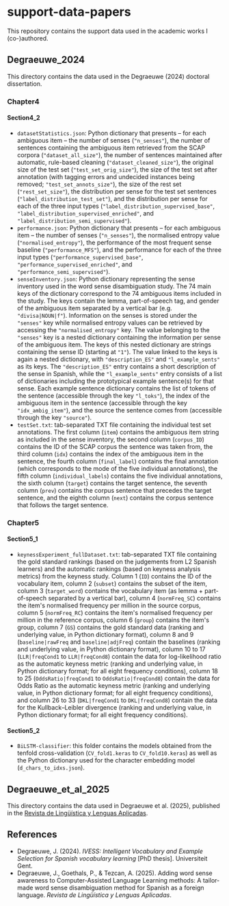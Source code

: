 # support-data-papers
This repository contains the support data used in the academic works I (co-)authored.

## Degraeuwe_2024
This directory contains the data used in the Degraeuwe (2024) doctoral dissertation.

### Chapter4
#### Section4_2
- ``datasetStatistics.json``: Python dictionary that presents – for each ambiguous item – the number of senses (``"n_senses"``), the number of sentences containing the ambiguous item retrieved from the SCAP corpora (``"dataset_all_size"``), the number of sentences maintained after automatic, rule-based cleaning (``"dataset_cleaned_size"``), the original size of the test set (``"test_set_orig_size"``), the size of the test set after annotation (with tagging errors and undecided instances being removed; ``"test_set_annots_size"``), the size of the rest set (``"rest_set_size"``), the distribution per sense for the test set sentences (``"label_distribution_test_set"``), and the distribution per sense for each of the three input types (``"label_distribution_supervised_base"``, ``"label_distribution_supervised_enriched"``, and ``"label_distribution_semi_supervised"``).
- ``performance.json``: Python dictionary that presents – for each ambiguous item – the number of senses (``"n_senses"``), the normalised entropy value (``"normalised_entropy"``), the performance of the most frequent sense baseline (``"performance_MFS"``), and the performance for each of the three input types (``"performance_supervised_base"``, ``"performance_supervised_enriched"``, and ``"performance_semi_supervised"``).
- ``senseInventory.json``: Python dictionary representing the sense inventory used in the word sense disambiguation study. The 74 main keys of the dictionary correspond to the 74 ambiguous items included in the study. The keys contain the lemma, part-of-speech tag, and gender of the ambiguous item separated by a vertical bar (e.g. ``"divisa|NOUN|f"``). Information on the senses is stored under the ``"senses"`` key while normalised entropy values can be retrieved by accessing the ``"normalised_entropy"`` key. The value belonging to the ``"senses"`` key is a nested dictionary containing the information per sense of the ambiguous item. The keys of this nested dictionary are strings containing the sense ID (starting at ``"1"``). The value linked to the keys is again a nested dictionary, with ``"description_ES"`` and ``"l_example_sents"`` as its keys. The ``"description_ES"`` entry contains a short description of the sense in Spanish, while the ``"l_example_sents"`` entry consists of a list of dictionaries including the prototypical example sentence(s) for that sense. Each example sentence dictionary contains the list of tokens of the sentence (accessible through the key ``"l_toks"``), the index of the ambiguous item in the sentence (accessible through the key ``"idx_ambig_item"``), and the source the sentence comes from (accessible through the key ``"source"``).
- ``testSet.txt``: tab-separated TXT file containing the individual test set annotations. The first column (``item``) contains the ambiguous item string as included in the sense inventory, the second column (``corpus_ID``) contains the ID of the SCAP corpus the sentence was taken from, the third column (``idx``) contains the index of the ambiguous item in the sentence, the fourth column (``final_label``) contains the final annotation (which corresponds to the mode of the five individual annotations), the fifth column (``individual_labels``) contains the five individual annotations, the sixth column (``target``) contains the target sentence, the seventh column (``prev``) contains the corpus sentence that precedes the target sentence, and the eighth column (``next``) contains the corpus sentence that follows the target sentence.

### Chapter5
#### Section5_1
- ``keynessExperiment_fullDataset.txt``: tab-separated TXT file containing the gold standard rankings (based on the judgements from L2 Spanish learners) and the automatic rankings (based on keyness analysis metrics) from the keyness study. Column 1 (``ID``) contains the ID of the vocabulary item, column 2 (``subset``) contains the subset of the item, column 3 (``target_word``) contains the vocabulary item (as lemma + part-of-speech separated by a vertical bar), column 4 (``normFreq_SC``) contains the item's normalised frequency per million in the source corpus, column 5 (``normFreq_RC``) contains the item's normalised frequency per million in the reference corpus, column 6 (``group``) contains the item's group, column 7 (``GS``) contains the gold standard data (ranking and underlying value, in Python dictionary format), column 8 and 9 (``baseline|rawFreq`` and ``baseline|adjFreq``) contain the baselines (ranking and underlying value, in Python dictionary format), column 10 to 17 (``LLR|freqCond1`` to ``LLR|freqCond8``) contain the data for log-likelihood ratio as the automatic keyness metric (ranking and underlying value, in Python dictionary format; for all eight frequency conditions), column 18 to 25 (``OddsRatio|freqCond1`` to ``OddsRatio|freqCond8``) contain the data for Odds Ratio as the automatic keyness metric (ranking and underlying value, in Python dictionary format; for all eight frequency conditions), and column 26 to 33 (``DKL|freqCond1`` to ``DKL|freqCond8``) contain the data for the Kullback–Leibler divergence (ranking and underlying value, in Python dictionary format; for all eight frequency conditions).

#### Section5_2
- ``BiLSTM-classifier``: this folder contains the models obtained from the tenfold cross-validation (``CV_fold1.keras`` to ``CV_fold10.keras``) as well as the Python dictionary used for the character embedding model (``d_chars_to_idxs.json``).

## Degraeuwe_et_al_2025

This directory contains the data used in Degraeuwe et al. (2025), published in the [Revista de Lingüística y Lenguas Aplicadas](https://polipapers.upv.es/index.php/rdlyla/index).

## References
- Degraeuwe, J. (2024). *IVESS: Intelligent Vocabulary and Example Selection for Spanish vocabulary learning* [PhD thesis]. Universiteit Gent.
- Degraeuwe, J., Goethals, P., & Tezcan, A. (2025). Adding word sense awareness to Computer-Assisted Language Learning methods: A tailor-made word sense disambiguation method for Spanish as a foreign language. *Revista de Lingüística y Lenguas Aplicadas*.
